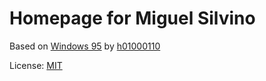 # Homepage for Miguel Silvino


Based on [Windows 95](https://h01000110.github.io/20170917/windows-95) by [h01000110](https://h01000110.github.io)

License: [MIT](https://github.com/h01000110/windows-95/blob/master/LICENSE)
